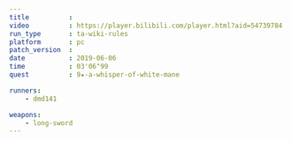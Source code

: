 ```yaml
---
title          :
video          : https://player.bilibili.com/player.html?aid=54739784
run_type       : ta-wiki-rules
platform       : pc
patch_version  : 
date           : 2019-06-06
time           : 03'06"99
quest          : 9★-a-whisper-of-white-mane

runners:
    - dmd141

weapons:
    - long-sword
---
```

